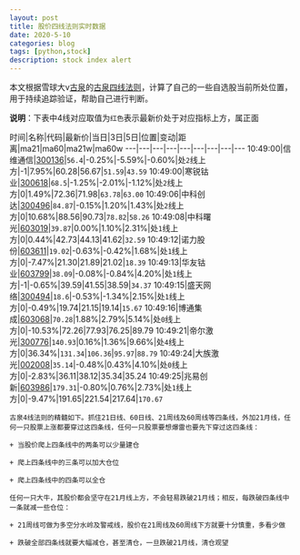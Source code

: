 ```yaml
---
layout: post
title: 股价四线法则实时数据
date: 2020-5-10
categories: blog
tags: [python,stock]
description: stock index alert
---
```



本文根据雪球大v[古泉](https://xueqiu.com/u/7148646888)的[古泉四线法则](https://xueqiu.com/7148646888/130498192)，计算了自己的一些自选股当前所处位置，用于持续追踪验证，帮助自己进行判断。

**说明**：下表中4线对应取值为`红色`表示最新价处于对应指标上方，属正面

时间|名称|代码|最新价|当日|3日|5日|位置|变动|距离|ma21|ma60|ma21w|ma60w
---|---|---|---|---|---|---|---|---
10:49:00|信维通信|[300136](https://xueqiu.com/S/SZ300136)|`56.4`|-0.25%|-5.59%|-0.60%|处`2`线上方|-1|7.95%|60.28|56.67|`51.59`|`43.59`
10:49:00|寒锐钴业|[300618](https://xueqiu.com/S/SZ300618)|`68.5`|-1.25%|-2.01%|-1.12%|处`2`线上方|0|1.49%|72.36|71.98|`63.78`|`63.00`
10:49:06|中科创达|[300496](https://xueqiu.com/S/SZ300496)|`84.87`|-0.15%|1.20%|1.43%|处`2`线上方|0|10.68%|88.56|90.73|`78.82`|`58.26`
10:49:08|中科曙光|[603019](https://xueqiu.com/S/SH603019)|`39.87`|0.00%|1.10%|2.31%|处`1`线上方|0|0.44%|42.73|44.13|41.62|`32.59`
10:49:12|诺力股份|[603611](https://xueqiu.com/S/SH603611)|`19.02`|-0.63%|-0.42%|1.68%|处`1`线上方|0|-7.47%|21.30|21.89|21.02|`18.39`
10:49:13|华友钴业|[603799](https://xueqiu.com/S/SH603799)|`38.09`|-0.08%|-0.84%|4.20%|处`1`线上方|-1|-0.65%|39.59|41.55|38.59|`34.37`
10:49:15|盛天网络|[300494](https://xueqiu.com/S/SZ300494)|`18.6`|-0.53%|-1.34%|2.15%|处`1`线上方|0|-0.49%|19.74|21.15|19.14|`15.67`
10:49:16|博通集成|[603068](https://xueqiu.com/S/SH603068)|`70.28`|1.88%|2.79%|5.14%|处`0`线上方|0|-10.53%|72.26|77.93|76.25|89.79
10:49:21|帝尔激光|[300776](https://xueqiu.com/S/SZ300776)|`140.93`|0.16%|1.36%|9.66%|处`4`线上方|0|36.34%|`131.34`|`106.36`|`95.97`|`88.79`
10:49:24|大族激光|[002008](https://xueqiu.com/S/SZ002008)|`35.14`|-0.48%|0.43%|4.10%|处`0`线上方|0|-2.83%|36.11|38.12|35.34|35.24
10:49:25|兆易创新|[603986](https://xueqiu.com/S/SH603986)|`179.31`|-0.80%|0.76%|2.73%|处`1`线上方|0|-9.47%|191.65|221.54|217.64|`170.67`

```
古泉4线法则的精髓如下。抓住21日线、60日线、21周线及60周线等四条线，外加21月线，任何一只股票上涨都要穿过这四条线，任何一只股票要想爆雷也要先下穿过这四条线：

+ 当股价爬上四条线中的两条可以少量建仓

+ 爬上四条线中的三条可以加大仓位

+ 爬上四条线中的四条可以全仓

任何一只大牛，其股价都会坚守在21月线上方，不会轻易跌破21月线；相反，每跌破四条线中一条就减一些仓位：

+ 21周线可做为多空分水岭及警戒线，股价在21周线及60周线下方就要十分慎重，多看少做

+ 跌破全部四条线就要大幅减仓，甚至清仓，一旦跌破21月线，清仓观望
```